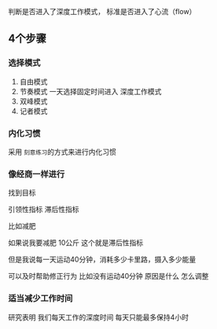 
判断是否进入了深度工作模式， 标准是否进入了心流（flow）

## 4个步骤

### 选择模式

1. 自由模式
2. 节奏模式 一天选择固定时间进入 深度工作模式
3. 双峰模式 
4. 记者模式 

### 内化习惯

采用 `刻意练习`的方式来进行内化习惯

### 像经商一样进行

找到目标

引领性指标
滞后性指标

比如减肥

如果说我要减肥 10公斤 这个就是滞后性指标

但是我说每一天运动40分钟，消耗多少卡里路，摄入多少能量

可以及时帮助修正行为
比如没有运动40分钟  原因是什么 怎么调整

### 适当减少工作时间

研究表明 我们每天工作的深度时间 每天只能最多保持4小时


